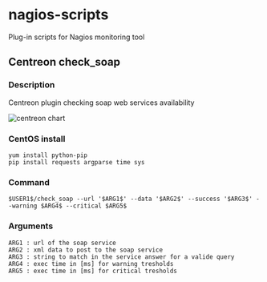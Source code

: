 # nagios-scripts
Plug-in scripts for Nagios monitoring tool


## Centreon check_soap

### Description
Centreon plugin checking soap web services availability

![centreon chart](https://lh3.googleusercontent.com/ovaLx0UtjTCt0nawXBg83CbZsjBKwTlF3Vjm8-zgoUyYIpO9kG3OcdRTkpm3bLTEMEX9Rk5pc3D-xc6QNcHa2ltmJgNOjcF-NMQfGcuuqXhDlsOlbvlb36fRiU7fLf8NAqgKSvXrfifAGm4zGrdA3bMPMhtPT8wxQ2W4gAlBKxePZzpxwclB7wqsuKW6Jbv-EY7y1L4QSfyq_4wP0Q5wdSle2ERQtfPMXm12XtlcRWvGlVZ1xRfUM6lqL9nx56n-SqJUskF26YH_uk1qMaf3Eja1ia7OGb3x0nUBP-6RrCSXCMduSqLbRtAoK5QZ-V7Yfvmn7Lv8X8rXP3ib7I-wt6p8QJgmTnu5nQYH7zKbUm7mkQkJPdBZir-EIquqon4irHpyqrkga2RsgAkD9raMwl1h3zAIZ41xan2udu-ammda40Cjy1lyKtw-VIvZGjjXskbO4XbZLsydb3Hb0lZikrM9bcTObTJc9m5ruV9K9aLW7cDXTq3FtD4VX7TY_You5jFcW3zBsUrMZcdX3KnmsnJplduWch5g9HVjs9U_I0ll_XgzfvOXvaWtJVVmNyFgmc8_GJBlgJ2bC2c5iwIpL3GTxsAcm60=w647-h241-no)

### CentOS install
```
yum install python-pip
pip install requests argparse time sys
```

### Command
```
$USER1$/check_soap --url '$ARG1$' --data '$ARG2$' --success '$ARG3$' --warning $ARG4$ --critical $ARG5$
```
### Arguments
```
ARG1 : url of the soap service
ARG2 : xml data to post to the soap service
ARG3 : string to match in the service answer for a valide query
ARG4 : exec time in [ms] for warning tresholds
ARG5 : exec time in [ms] for critical tresholds
```
